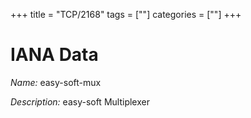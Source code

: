 +++
title = "TCP/2168"
tags = [""]
categories = [""]
+++

# IANA Data

_Name:_ easy-soft-mux

_Description:_ easy-soft Multiplexer

